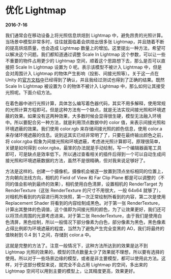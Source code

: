 # 优化 Lightmap

**2016-7-16**

我们通常会在移动设备上将光照信息烘焙到 Lightmap 中，避免昂贵的光照计算。当场景中模型非常多时，往往就面临着会烘焙出很多张 Lightmap，并且随着不断的提高烘焙质量，也会造成 Lightmap 数量上的增加。这里提出一种方法，希望可以解决这个问题。我们都知道通过调整 Scale In Lightmap 这个参数，可以让一些不重要的物件占用更少的 Lightmap 空间，顺着这个思路想下去，那么是否可以直接把 Scale In Lightmap 设置为 0 呢。表示该模型不被计入 Lightmap 中，但是会对周围计入 Lightmap 的物体产生影响（投影、间接光照等）。关于这一点在 Unity 的[官方文档中](http://docs.unity3d.com/460/Documentation/Manual/LightmappingInDepth.html)已经得到了确认，并且我经过测试也得到了正确的结果。既然 Scale In Lightmap 被设置为 0 的物体不被计入 Lightmap 中，那么如何让其接受光照呢。下面介绍方法。

在着色器中进行光照计算，具体怎么编写着色器代码，其实不用多解释，使用常规的光照计算方程即可。但是这种方法有一个缺点，就是无法实现间接光照和环境遮蔽的效果。如果没有这两种效果，大多数时候会显得很生硬，模型无法融入环境中。所以要配合另一种方法，就是利用顶点数据中的 color 值，来表示间接光照和环境遮蔽的效果。我们使用 color.rgb 来存储间接光照的颜色信息，使用 color.a 来存储环境遮蔽的信息。说到这其实已经非常明了了，只要在最终输出颜色之前，将 color.rgba 假象为间接光照和环境遮蔽，考虑进光照计算即可。原理很简单，关键是如何得到 color.rgba，最笨的办法就是手动绘制，写一个编辑器画笔工具即可，可是缺点是效率低下。所以通过查看相关的插件后得到一个可以自动生成间接光照和环境遮蔽数据的方法，虽然不是很精确，但对我来说足够好了。

方法是这样的。创建一个摄像机，摄像机会被逐一放置到顶点坐标相同的位置上，方向朝向法线方向，相机的 Field of View 和 Far Clip Plane 都是可以调整的（不同的值会影响到最终的效果），相机使用白色清屏，设置相机的 RenderTarget 为 RenderTexture（这张 RenderTexture 的尺寸不用很大，一般 64x64 就够了），对相机所看到的内容进行两次快照，第一次正常绘制所看到的内容，第二次是使用 Replacement Shader 将看到的内容绘制成黑色。对于第一张 RenderTexture，计算出其整体的色调值，这个值即为间接光照的颜色，为了让效果更好，我们还可以将顶点周围的光源考虑进来。对于第二张 RenderTexture，由于我们是使用白色清屏，黑色绘制，所以一般情况下部分像素为白色，部分像素为黑色，黑色像素占得比例即为环境遮蔽的程度，当然为了避免产生完全变黑的 AO，我们将最终的值映射到 0.4 到 1 之间，存储到 color.a 中。

这就是完整的方法了。注意一般情况下，这种方法所达到的效果是达不到 Lightmap 光照的效果的，模型的顶点数量太少了效果就不理想，所以要有选择的使用。所以对于一些场景边缘的模型，或者是非主要模型，都可以使用此方法。这样，对于这部分模型来说，就完全不会占用 Lightmap 的空间，多出来的 Lightmap 空间可以用到主要的模型上，让其精度更高，效果更好。


